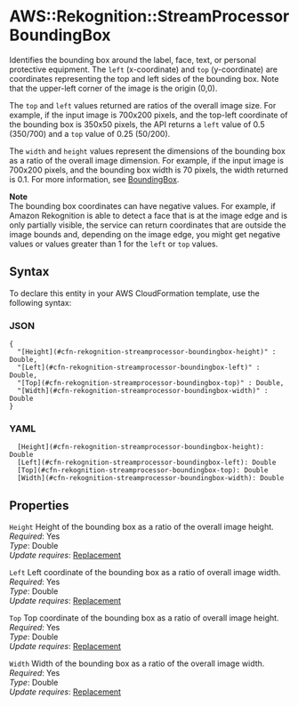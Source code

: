 # AWS::Rekognition::StreamProcessor BoundingBox<a name="aws-properties-rekognition-streamprocessor-boundingbox"></a>

Identifies the bounding box around the label, face, text, or personal protective equipment\. The `left` \(x\-coordinate\) and `top` \(y\-coordinate\) are coordinates representing the top and left sides of the bounding box\. Note that the upper\-left corner of the image is the origin \(0,0\)\.

The `top` and `left` values returned are ratios of the overall image size\. For example, if the input image is 700x200 pixels, and the top\-left coordinate of the bounding box is 350x50 pixels, the API returns a `left` value of 0\.5 \(350/700\) and a `top` value of 0\.25 \(50/200\)\.

The `width` and `height` values represent the dimensions of the bounding box as a ratio of the overall image dimension\. For example, if the input image is 700x200 pixels, and the bounding box width is 70 pixels, the width returned is 0\.1\. For more information, see [BoundingBox](https://docs.aws.amazon.com/rekognition/latest/APIReference/API_BoundingBox)\.

**Note**  
 The bounding box coordinates can have negative values\. For example, if Amazon Rekognition is able to detect a face that is at the image edge and is only partially visible, the service can return coordinates that are outside the image bounds and, depending on the image edge, you might get negative values or values greater than 1 for the `left` or `top` values\.

## Syntax<a name="aws-properties-rekognition-streamprocessor-boundingbox-syntax"></a>

To declare this entity in your AWS CloudFormation template, use the following syntax:

### JSON<a name="aws-properties-rekognition-streamprocessor-boundingbox-syntax.json"></a>

```
{
  "[Height](#cfn-rekognition-streamprocessor-boundingbox-height)" : Double,
  "[Left](#cfn-rekognition-streamprocessor-boundingbox-left)" : Double,
  "[Top](#cfn-rekognition-streamprocessor-boundingbox-top)" : Double,
  "[Width](#cfn-rekognition-streamprocessor-boundingbox-width)" : Double
}
```

### YAML<a name="aws-properties-rekognition-streamprocessor-boundingbox-syntax.yaml"></a>

```
  [Height](#cfn-rekognition-streamprocessor-boundingbox-height): Double
  [Left](#cfn-rekognition-streamprocessor-boundingbox-left): Double
  [Top](#cfn-rekognition-streamprocessor-boundingbox-top): Double
  [Width](#cfn-rekognition-streamprocessor-boundingbox-width): Double
```

## Properties<a name="aws-properties-rekognition-streamprocessor-boundingbox-properties"></a>

`Height` <a name="cfn-rekognition-streamprocessor-boundingbox-height"></a>
Height of the bounding box as a ratio of the overall image height\.  
_Required_: Yes  
_Type_: Double  
_Update requires_: [Replacement](https://docs.aws.amazon.com/AWSCloudFormation/latest/UserGuide/using-cfn-updating-stacks-update-behaviors.html#update-replacement)

`Left` <a name="cfn-rekognition-streamprocessor-boundingbox-left"></a>
Left coordinate of the bounding box as a ratio of overall image width\.  
_Required_: Yes  
_Type_: Double  
_Update requires_: [Replacement](https://docs.aws.amazon.com/AWSCloudFormation/latest/UserGuide/using-cfn-updating-stacks-update-behaviors.html#update-replacement)

`Top` <a name="cfn-rekognition-streamprocessor-boundingbox-top"></a>
Top coordinate of the bounding box as a ratio of overall image height\.  
_Required_: Yes  
_Type_: Double  
_Update requires_: [Replacement](https://docs.aws.amazon.com/AWSCloudFormation/latest/UserGuide/using-cfn-updating-stacks-update-behaviors.html#update-replacement)

`Width` <a name="cfn-rekognition-streamprocessor-boundingbox-width"></a>
Width of the bounding box as a ratio of the overall image width\.  
_Required_: Yes  
_Type_: Double  
_Update requires_: [Replacement](https://docs.aws.amazon.com/AWSCloudFormation/latest/UserGuide/using-cfn-updating-stacks-update-behaviors.html#update-replacement)
